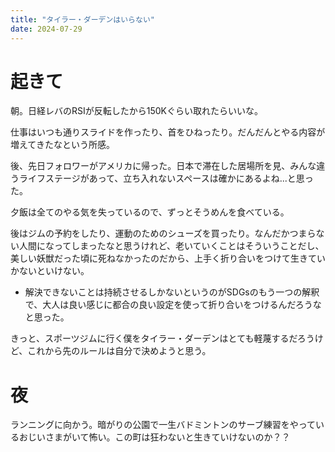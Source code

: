 ```yaml
---
title: "タイラー・ダーデンはいらない"
date: 2024-07-29
---
```


# 起きて
朝。日経レバのRSIが反転したから150Kぐらい取れたらいいな。

仕事はいつも通りスライドを作ったり、首をひねったり。だんだんとやる内容が増えてきたなという所感。

後、先日フォロワーがアメリカに帰った。日本で滞在した居場所を見、みんな違うライフステージがあって、立ち入れないスペースは確かにあるよね...と思った。

夕飯は全てのやる気を失っているので、ずっとそうめんを食べている。

後はジムの予約をしたり、運動のためのシューズを買ったり。なんだかつまらない人間になってしまったなと思うけれど、老いていくことはそういうことだし、美しい妖獣だった頃に死ねなかったのだから、上手く折り合いをつけて生きていかないといけない。
- 解決できないことは持続させるしかないというのがSDGsのもう一つの解釈で、大人は良い感じに都合の良い設定を使って折り合いをつけるんだろうなと思った。

きっと、スポーツジムに行く僕をタイラー・ダーデンはとても軽蔑するだろうけど、これから先のルールは自分で決めようと思う。

# 夜
ランニングに向かう。暗がりの公園で一生バドミントンのサーブ練習をやっているおじいさまがいて怖い。この町は狂わないと生きていけないのか？？